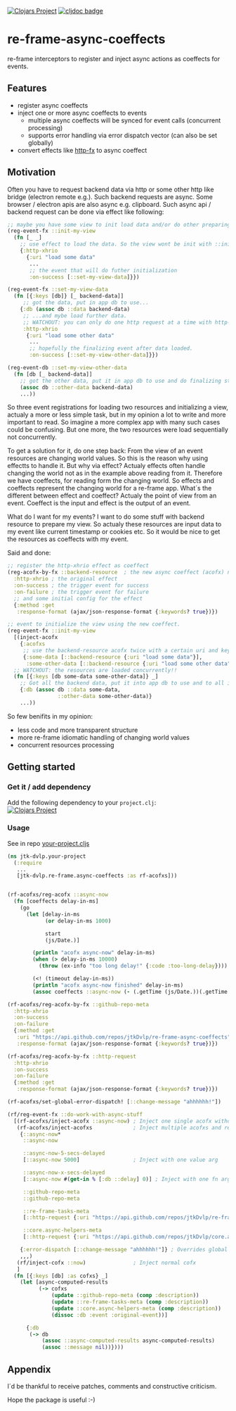 [![Clojars Project](https://img.shields.io/clojars/v/net.clojars.jtkdvlp/re-frame-async-coeffects.svg)](https://clojars.org/net.clojars.jtkdvlp/re-frame-async-coeffects)
[![cljdoc badge](https://cljdoc.org/badge/net.clojars.jtkdvlp/re-frame-async-coeffects)](https://cljdoc.org/d/net.clojars.jtkdvlp/re-frame-async-coeffects/CURRENT)

# re-frame-async-coeffects

re-frame interceptors to register and inject async actions as coeffects for events.

## Features

* register async coeffects
* inject one or more async coeffects to events
  * multiple async coeffects will be synced for event calls (concurrent processing)
  * supports error handling via error dispatch vector (can also be set globally)
* convert effects like [http-fx](https://github.com/day8/re-frame-http-fx) to async coeffect

## Motivation

Often you have to request backend data via http or some other http like bridge (electron remote e.g.). Such backend requests are async. Some browser / electron apis are also async e.g. clipboard. Such async api / backend request can be done via effect like following:

```clojure
;; maybe you have some view to init load data and/or do other preparing stuff
(reg-event-fx ::init-my-view
  (fn [_ _]
    ;; use effect to load the data. So the view wont be init with ::init-my-view, but it will start initializing.
    {:http-xhrio
      {:uri "load some data"
       ...
       ;; the event that will do futher initialization
       :on-success [::set-my-view-data]}})

(reg-event-fx ::set-my-view-data
  (fn [{:keys [db]} [_ backend-data]]
     ;; got the data, put in app db to use...
    {:db (assoc db ::data backend-data)
     ;; ...and mybe load further data.
     ;; WATCHOUT: you can only do one http request at a time with http-xhrio as with many effects. So you have to do it afterwards.
     :http-xhrio
      {:uri "load some other data"
       ...
       ;; hopefully the finalizing event after data loaded.
       :on-success [::set-my-view-other-data]}})

(reg-event-db ::set-my-view-other-data
  (fn [db [_ backend-data]]
    ;; got the other data, put it in app db to use and do finalizing stuff to show the view correctly.
    (assoc db ::other-data backend-data)
    ...))
```

So three event registrations for loading two resources and initializing a view, actualy a more or less simple task, but in my opinion a lot to write and more important to read. So imagine a more complex app with many such cases could be confusing. But one more, the two resources were load sequentially not concurrently.

To get a solution for it, do one step back: From the view of an event resources are changing world values. So this is the reason why using effectts to handle it. But why via effect? Actualy effects often handle changing the world not as in the example above reading from it. Therefore we have coeffects, for reading form the changing world. So effects and coeffects represent the changing world for a re-frame app. What´s the different between effect and coeffect? Actualy the point of view from an event. Coeffect is the input and effect is the output of an event.

What do I want for my events? I want to do some stuff with backend resource to prepare my view. So actualy these resources are input data to my event like current timestamp or cookies etc. So it would be nice to get the resources as coeffects with my event.

Said and done:

```clojure
;; register the http-xhrio effect as coeffect
(reg-acofx-by-fx ::backend-resource  ; the new async coeffect (acofx) name
  :http-xhrio ; the original effect
  :on-success ; the trigger event for success
  :on-failure ; the trigger event for failure
  ;; and some initial config for the effect
  {:method :get
   :response-format (ajax/json-response-format {:keywords? true})})

;; event to initialize the view using the new coeffect.
(reg-event-fx ::init-my-view
  [(inject-acofx
    {:acofxs
     ;; use the backend-resource acofx twice with a certain uri and key within coeffects-map for the event
     {:some-data [::backend-resource {:uri "load some data"}],
      :some-other-data [::backend-resource {:uri "load some other data"}]}})]
  ;; WATCHOUT: the resources are loaded concurrently!!
  (fn [{:keys [db some-data some-other-data]} _]
    ;; Got all the backend data, put it into app db to use and to all initializing stuff.
    {:db (assoc db ::data some-data,
                ::other-data some-other-data)}
    ...))
```

So few benifits in my opinion:
- less code and more transparent structure
- more re-frame idiomatic handling of changing world values
- concurrent resources processing

## Getting started

### Get it / add dependency

Add the following dependency to your `project.clj`:<br>
[![Clojars Project](https://img.shields.io/clojars/v/net.clojars.jtkdvlp/re-frame-async-coeffects.svg)](https://clojars.org/net.clojars.jtkdvlp/re-frame-async-coeffects)

### Usage

See in repo [your-project.cljs](https://github.com/jtkDvlp/re-frame-async-coeffects/blob/master/dev/jtk_dvlp/your_project.cljs)

```clojure
(ns jtk-dvlp.your-project
  (:require
   ...
   [jtk-dvlp.re-frame.async-coeffects :as rf-acofxs]))


(rf-acofxs/reg-acofx ::async-now
  (fn [coeffects delay-in-ms]
    (go
      (let [delay-in-ms
            (or delay-in-ms 1000)

            start
            (js/Date.)]

        (println "acofx async-now" delay-in-ms)
        (when (> delay-in-ms 10000)
          (throw (ex-info "too long delay!" {:code :too-long-delay})))

        (<! (timeout delay-in-ms))
        (println "acofx async-now finished" delay-in-ms)
        (assoc coeffects ::async-now (- (.getTime (js/Date.))(.getTime start)),)))))

(rf-acofxs/reg-acofx-by-fx ::github-repo-meta
  :http-xhrio
  :on-success
  :on-failure
  {:method :get
   :uri "https://api.github.com/repos/jtkDvlp/re-frame-async-coeffects"
   :response-format (ajax/json-response-format {:keywords? true})})

(rf-acofxs/reg-acofx-by-fx ::http-request
  :http-xhrio
  :on-success
  :on-failure
  {:method :get
   :response-format (ajax/json-response-format {:keywords? true})})

(rf-acofxs/set-global-error-dispatch! [::change-message "ahhhhhh!"])

(rf/reg-event-fx ::do-work-with-async-stuff
  [(rf-acofxs/inject-acofx ::async-now) ; Inject one single acofx without error-dispatch (global set error-dispatch will be used)
   (rf-acofxs/inject-acofxs             ; Inject multiple acofxs and renames keys within coeffects map.
    {::async-now*
     ::async-now

     ::async-now-5-secs-delayed
     [::async-now 5000]                 ; Inject with one value arg

     ::async-now-x-secs-delayed
     [::async-now #(get-in % [:db ::delay] 0)] ; Inject with one fn arg

     ::github-repo-meta
     ::github-repo-meta

     ::re-frame-tasks-meta
     [::http-request {:uri "https://api.github.com/repos/jtkDvlp/re-frame-tasks"}]

     ::core.async-helpers-meta
     [::http-request {:uri "https://api.github.com/repos/jtkDvlp/core.async-helpers"}]}

    {:error-dispatch [::change-message "ahhhhhh!"]} ; Overrides global set error-dispatch for these acofxs
    ,,,)
   (rf/inject-cofx ::now)               ; Inject normal cofx
   ]
  (fn [{:keys [db] :as cofxs} _]
    (let [async-computed-results
          (-> cofxs
              (update ::github-repo-meta (comp :description))
              (update ::re-frame-tasks-meta (comp :description))
              (update ::core.async-helpers-meta (comp :description))
              (dissoc :db :event :original-event))]

      {:db
       (-> db
           (assoc ::async-computed-results async-computed-results)
           (assoc ::message nil))})))
```

## Appendix

I´d be thankful to receive patches, comments and constructive criticism.

Hope the package is useful :-)
